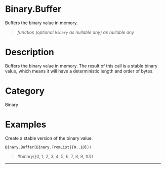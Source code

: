# Binary.Buffer
Buffers the binary value in memory.
> _function (optional <code>binary</code> as nullable any) as nullable any_

# Description 
Buffers the binary value in memory.  The result of this call is a stable binary value, which means it will have a deterministic length and order of bytes.
# Category 
Binary
# Examples 
Create a stable version of the binary value.
```
Binary.Buffer(Binary.FromList({0..10}))
```
> #binary({0, 1, 2, 3, 4, 5, 6, 7, 8, 9, 10})
***
